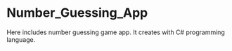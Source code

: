# Number_Guessing_App
Here includes number guessing game app. It creates with C# programming language. 

